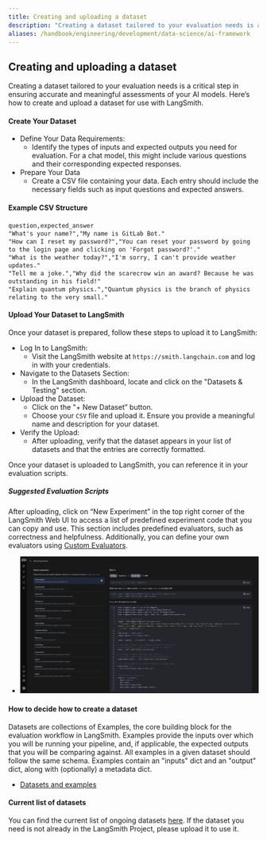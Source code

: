 ```yaml
---
title: Creating and uploading a dataset
description: "Creating a dataset tailored to your evaluation needs is a critical step in ensuring accurate and meaningful assessments of your AI models. Here’s how to create and upload a dataset for use with LangSmith."
aliases: /handbook/engineering/development/data-science/ai-framework
---
```


## Creating and uploading a dataset

Creating a dataset tailored to your evaluation needs is a critical step in ensuring accurate and meaningful assessments of your AI models. Here’s how to create and upload a dataset for use with LangSmith.

#### Create Your Dataset

- Define Your Data Requirements:
  - Identify the types of inputs and expected outputs you need for evaluation. For a chat model, this might include various questions and their corresponding expected responses.
- Prepare Your Data
  - Create a CSV file containing your data. Each entry should include the necessary fields such as input questions and expected answers.

#### Example CSV Structure

```csv
question,expected_answer
"What's your name?","My name is GitLab Bot."
"How can I reset my password?","You can reset your password by going to the login page and clicking on 'Forgot password?'."
"What is the weather today?","I'm sorry, I can't provide weather updates."
"Tell me a joke.","Why did the scarecrow win an award? Because he was outstanding in his field!"
"Explain quantum physics.","Quantum physics is the branch of physics relating to the very small."
```

#### Upload Your Dataset to LangSmith

Once your dataset is prepared, follow these steps to upload it to LangSmith:

- Log In to LangSmith:
  - Visit the LangSmith website at `https://smith.langchain.com` and log in with your credentials.
- Navigate to the Datasets Section:
  - In the LangSmith dashboard, locate and click on the "Datasets & Testing" section.
- Upload the Dataset:
  - Click on the "+ New Dataset” button.
  - Choose your `CSV` file and upload it. Ensure you provide a meaningful name and description for your dataset.
- Verify the Upload:
  - After uploading, verify that the dataset appears in your list of datasets and that the entries are correctly formatted.

Once your dataset is uploaded to LangSmith, you can reference it in your evaluation scripts.

##### Suggested Evaluation Scripts

After uploading, click on “New Experiment” in the top right corner of the LangSmith Web UI to access a list of predefined experiment code that you can copy and use. This section includes predefined evaluators, such as correctness and helpfulness. Additionally, you can define your own evaluators using [Custom Evaluators](https://docs.smith.langchain.com/how_to_guides/evaluation/evaluate_llm_application#use-custom-evaluators).

- ![EXP](../img/new_experiment.png)

#### How to decide how to create a dataset

Datasets are collections of Examples, the core building block for the evaluation workflow in LangSmith. Examples provide the inputs over which you will be running your pipeline, and, if applicable, the expected outputs that you will be comparing against. All examples in a given dataset should follow the same schema. Examples contain an "inputs" dict and an "output" dict, along with (optionally) a metadata dict.

- [Datasets and examples](https://docs.smith.langchain.com/concepts/evaluation#datasets-and-examples)

#### Current list of datasets

You can find the current list of ongoing datasets [here](https://gitlab.com/groups/gitlab-org/modelops/ai-model-validation-and-research/-/epics/6#data-sets--use-cases). If the dataset you need is not already in the LangSmith Project, please upload it to use it.
